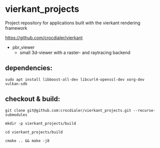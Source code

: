 # vierkant_projects
Project repository for applications built with the vierkant rendering framework

https://github.com/crocdialer/vierkant

- pbr_viewer
  - small 3d-viewer with a raster- and raytracing backend

dependencies:
-
`sudo apt install libboost-all-dev libcurl4-openssl-dev xorg-dev vulkan-sdk`

checkout & build:
-
`git clone git@github.com:crocdialer/vierkant_projects.git --recurse-submodules`

`mkdir -p vierkant_projects/build`

`cd vierkant_projects/build`

`cmake .. && make -j8`
